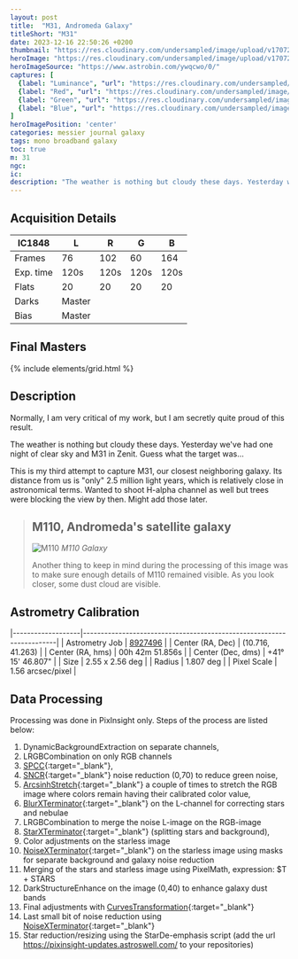 ```yaml
---
layout: post
title:  "M31, Andromeda Galaxy"
titleShort: "M31"
date: 2023-12-16 22:50:26 +0200
thumbnail: "https://res.cloudinary.com/undersampled/image/upload/v1707295576/M31/thumbnail.jpg"
heroImage: "https://res.cloudinary.com/undersampled/image/upload/v1707295194/M31/M31-RESIZED_xwjcfl.jpg"
heroImageSource: "https://www.astrobin.com/ywqcwo/0/"
captures: [
  {label: "Luminance", "url": "https://res.cloudinary.com/undersampled/image/upload/v1703147206/M31/G_g96obh.jpg"},
  {label: "Red", "url": "https://res.cloudinary.com/undersampled/image/upload/v1703147205/M31/R_l3bs0c.jpg"},
  {label: "Green", "url": "https://res.cloudinary.com/undersampled/image/upload/v1703147206/M31/G_g96obh.jpg"},
  {label: "Blue", "url": "https://res.cloudinary.com/undersampled/image/upload/v1703147205/M31/R_l3bs0c.jpg"}
]
heroImagePosition: 'center'
categories: messier journal galaxy
tags: mono broadband galaxy
toc: true
m: 31
ngc: 
ic:
description: "The weather is nothing but cloudy these days. Yesterday we've had one night of clear sky and M31 in Zenit. Guess what the target was..."
---
```

## Acquisition Details

| IC1848    | L      | R    | G    | B    |
|-----------|--------|------|------|------|
| Frames    | 76     | 102  | 60   | 164  |
| Exp. time | 120s   | 120s | 120s | 120s |
| Flats     | 20     | 20   | 20   | 20   | 
| Darks     | Master |      |      |      |
| Bias      | Master |      |      |      |

## Final Masters

{% include elements/grid.html %}

## Description

Normally, I am very critical of my work, but I am secretly quite proud of this result.

The weather is nothing but cloudy these days. Yesterday we've had one night of clear sky and M31 in Zenit. Guess what the target was...

This is my third attempt to capture M31, our closest neighboring galaxy. Its distance from us is "only" 2.5 million light years, which is relatively close in astronomical terms. Wanted to shoot H-alpha channel as well but trees were blocking the view by then. Might add those later.


> ## M110, Andromeda's satellite galaxy
> ![M110](https://res.cloudinary.com/undersampled/image/upload/v1703147224/M31/M110_scvvmv.jpg "M110 Galaxy")
> *M110 Galaxy*
>
> Another thing to keep in mind during the processing of this image was to make sure enough details 
> of M110 remained visible. As you look closer, some dust cloud are visible.
>


## Astrometry Calibration

|-------------------|----------------------------------------------------------------------|
| Astrometry Job    | [8927496](https://nova.astrometry.net/user_images/9080942#annotated) |
| Center (RA, Dec)  | (10.716, 41.263) |
| Center (RA, hms)  | 00h 42m 51.856s |
| Center (Dec, dms) | +41° 15' 46.807" |
| Size              | 2.55 x 2.56 deg |
| Radius            | 1.807 deg |
| Pixel Scale       | 1.56 arcsec/pixel |

## Data Processing

Processing was done in PixInsight only. Steps of the process are listed below:

1. DynamicBackgroundExtraction on separate channels,
2. LRGBCombination on only RGB channels
3. [SPCC](https://pixinsight.com/doc/docs/SPCC/SPCC.html#__Applying_SPCC_to_Narrowband_Images__){:target="_blank"},
4. [SNCR](https://www.pixinsight.com/doc/legacy/LE/21_noise_reduction/scnr/scnr.html){:target="_blank"} noise reduction (0,70) to reduce green noise,
5. [ArcsinhStretch](https://pixinsight.com/doc/tools/ArcsinhStretch/ArcsinhStretch.html){:target="_blank"} a couple of times to stretch the RGB image where colors remain having their calibrated color value, 
6. [BlurXTerminator](https://www.rc-astro.com/software/bxt/){:target="_blank"} on the L-channel for correcting stars and nebulae 
7. LRGBCombination to merge the noise L-image on the RGB-image 
8. [StarXTerminator](https://www.rc-astro.com/software/sxt/){:target="_blank"} (splitting stars and background), 
9. Color adjustments on the starless image 
10. [NoiseXTerminator](https://www.rc-astro.com/software/nxt/){:target="_blank"} on the starless image using masks for separate background and galaxy noise reduction 
11. Merging of the stars and starless image using PixelMath, expression: $T + STARS 
12. DarkStructureEnhance on the image (0,40) to enhance galaxy dust bands 
13. Final adjustments with [CurvesTransformation](https://pixinsight.com/doc/tools/CurvesTransformation/CurvesTransformation.html){:target="_blank"} 
14. Last small bit of noise reduction using [NoiseXTerminator](https://www.rc-astro.com/software/nxt/){:target="_blank"} 
15. Star reduction/resizing using the StarDe-emphasis script (add the url https://pixinsight-updates.astroswell.com/ to your repositories)